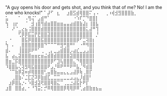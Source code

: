 "A guy opens his door and gets shot, and you think that of me? No! I am the one who knocks!"
⠁⡼⠋⠀⣆⠀⠀⣰⣿⣫⣾⢿⣿⣿⠍⢠⠠⠀⠀⢀⠰⢾⣺⣻⣿⣿⣿⣷⡀⠀
⣥⠀⠀⠀⠁⠀⠠⢻⢬⠁⣠⣾⠛⠁⠀⠀⠀⠀⠀⠀⠀⠐⠱⠏⡉⠙⣿⣿⡇⠀
⢳⠀⢰⡖⠀⠀⠈⠀⣺⢰⣿⢻⣾⣶⣿⣿⣶⣶⣤⣤⣴⣾⣿⣷⣼⡆⢸⣿⣧⠀
⠈⠀⠜⠈⣀⣔⣦⢨⣿⣿⣿⣾⣿⣿⣿⣿⣿⣿⣿⣿⣿⣿⣿⣿⣿⣅⣼⠛⢹⠀
⠀⠀⠀⠀⢋⡿⡿⣯⣭⡟⣟⣿⣿⣽⣿⣿⣿⣿⣿⣿⣿⣿⣿⣿⣿⣿⣿⠀⡘⠀
⡀⠐⠀⠀⠀⣿⣯⡿⣿⣿⣿⣯⣿⣿⣿⣿⣿⣿⣿⣿⣿⣿⡿⠋⣉⢽⣿⡆⠀⠀
⢳⠀⠄⠀⢀⣿⣿⣿⣿⣿⣿⣿⠙⠉⠉⠉⠛⣻⢛⣿⠛⠃⠀⠐⠛⠻⣿⡇⠀⠀
⣾⠄⠀⠀⢸⣿⣿⡿⠟⠛⠁⢀⠀⢀⡄⣀⣠⣾⣿⣿⡠⣴⣎⣀⣠⣠⣿⡇⠀⠀
⣧⠀⣴⣄⣽⣿⣿⣿⣶⣶⣖⣶⣬⣾⣿⣾⣿⣿⣿⣿⣽⣿⣿⣿⣿⣿⣿⡇⠀⠀
⣿⣶⣈⡯⣿⣿⣿⣿⣿⣿⣿⣿⣿⣿⡿⠋⣹⢧⣿⣿⣿⣄⠙⢿⣿⣿⣿⠇⠀⠀
⠹⣿⣿⣧⢌⢽⣻⢿⣯⣿⣿⣿⣿⠟⣠⡘⠿⠟⠛⠛⠟⠛⣧⡈⠻⣾⣿⠀⠀⠀
⠀⠈⠉⣷⡿⣽⠶⡾⢿⣿⣿⣿⢃⣤⣿⣷⣤⣤⣄⣄⣠⣼⡿⢷⢀⣿⡏⠀⠀⠀
⠀⠀⢀⣿⣷⠌⣈⣏⣝⠽⡿⣷⣾⣏⣀⣉⣉⣀⣀⣀⣠⣠⣄⡸⣾⣿⠃⠀⠀⠀
⠀⣰⡿⣿⣧⡐⠄⠱⣿⣺⣽⢟⣿⣿⢿⣿⣍⠉⢀⣀⣐⣼⣯⡗⠟⡏⠀⠀⠀⠀
⣰⣿⠀⣿⣿⣴⡀⠂⠘⢹⣭⡂⡚⠿⢿⣿⣿⣿⡿⢿⢿⡿⠿⢁⣴⣿⣷⣶⣦⣤⠀⠀⠀⠀

